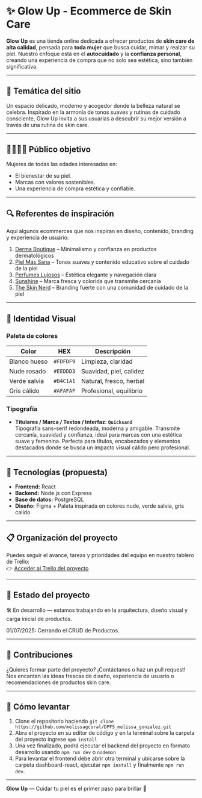 # ✨ Glow Up - Ecommerce de Skin Care

**Glow Up** es una tienda online dedicada a ofrecer productos de **skin care de alta calidad**, pensada para **toda mujer** que busca cuidar, mimar y realzar su piel. Nuestro enfoque está en el **autocuidado** y la **confianza personal**, creando una experiencia de compra que no solo sea estética, sino también significativa.

---

## 🌿 Temática del sitio

Un espacio delicado, moderno y acogedor donde la belleza natural se celebra. Inspirado en la armonía de tonos suaves y rutinas de cuidado consciente, Glow Up invita a sus usuarias a descubrir su mejor versión a través de una rutina de skin care.

---

## 👩‍🦰👩🏽 Público objetivo

Mujeres de todas las edades interesadas en:
- El bienestar de su piel.
- Marcas con valores sostenibles.
- Una experiencia de compra estética y confiable.

---

## 🔍 Referentes de inspiración

Aquí algunos ecommerces que nos inspiran en diseño, contenido, branding y experiencia de usuario:

1. [Derma Boutique](https://dermaboutique.com.py/) – Minimalismo y confianza en productos dermatológicos  
2. [Piel Más Sana](https://www.pielmassana.com.py/) – Tonos suaves y contenido educativo sobre el cuidado de la piel  
3. [Perfumes Lujosos](https://perfumeslujosos.com/) – Estética elegante y navegación clara  
4. [Sunshine](https://sunshine.com.py/) – Marca fresca y colorida que transmite cercanía  
5. [The Skin Nerd](https://theskinnerd.com/) – Branding fuerte con una comunidad de cuidado de la piel

---

## 🎨 Identidad Visual

### Paleta de colores

| Color             | HEX        | Descripción                |
|------------------|------------|----------------------------|
| Blanco hueso     | `#FDFDF9`  | Limpieza, claridad         |
| Nude rosado      | `#EEDDD3`  | Suavidad, piel, calidez    |
| Verde salvia     | `#B4C1A1`  | Natural, fresco, herbal    |
| Gris cálido      | `#AFAFAF`  | Profesional, equilibrio    |

### Tipografía

- **Titulares / Marca / Textos / Interfaz: `Quicksand`**  
  Tipografía sans-serif redondeada, moderna y amigable. Transmite cercanía, suavidad y confianza, ideal para marcas con una estética suave y femenina. Perfecta para títulos, encabezados y elementos destacados donde se busca un impacto visual cálido pero profesional.

---

## 🧰 Tecnologías (propuesta)

- **Frontend:** React 
- **Backend:** Node.js con Express 
- **Base de datos:** PostgreSQL
- **Diseño:** Figma + Paleta inspirada en colores nude, verde salvia, gris calido

---

## 📋 Organización del proyecto

Puedes seguir el avance, tareas y prioridades del equipo en nuestro tablero de Trello:  
👉 [Acceder al Trello del proyecto](https://trello.com/b/Gskb6Sq4/glowup)

---

## 🚧 Estado del proyecto

🛠️ En desarrollo — estamos trabajando en la arquitectura, diseño visual y carga inicial de productos.

01/07/2025: Cerrando el CRUD de Productos.

---

## 📌 Contribuciones

¿Quieres formar parte del proyecto? ¡Contáctanos o haz un pull request! Nos encantan las ideas frescas de diseño, experiencia de usuario o recomendaciones de productos skin care.

---

## 📌 Cómo levantar

1.  Clone el repositorio haciendo `git clone https://github.com/melissagcoral/DPFS_melissa_gonzalez.git`
2.  Abra el proyecto en su editor de código y en la terminal sobre la carpeta del proyecto ingrese `npm install`
3.  Una vez finalizado, podrá ejecutar el backend del proyecto en formato desarrollo usando `npm run dev` o `nodemon`
4.  Para levantar el frontend debe abrir otra terminal y ubicarse sobre la carpeta dashboard-react, ejecutar `npm install` y finalmente `npm run dev`.

---

**Glow Up** — Cuidar tu piel es el primer paso para brillar 🌸
